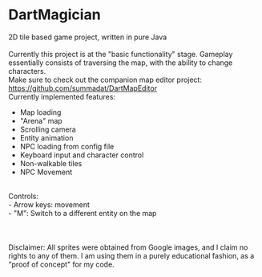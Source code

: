 # DartMagician
2D tile based game project, written in pure Java</br>
</br>
Currently this project is at the "basic functionality" stage. Gameplay essentially consists of traversing the map, with the ability to change characters.</br>
Make sure to check out the companion map editor project: https://github.com/summadat/DartMapEditor
</br>
Currently implemented features:</br>
- Map loading</br>
- "Arena" map</br>
- Scrolling camera</br>
- Entity animation</br>
- NPC loading from config file</br>
- Keyboard input and character control</br>
- Non-walkable tiles</br>
- NPC Movement</br>
</br>
Controls:</br>
- Arrow keys: movement</br>
- "M": Switch to a different entity on the map</br>
</br>
</br>
</br>
Disclaimer: All sprites were obtained from Google images, and I claim no rights to any of them. I am using them in a purely educational fashion, as a "proof of concept" for my code.
